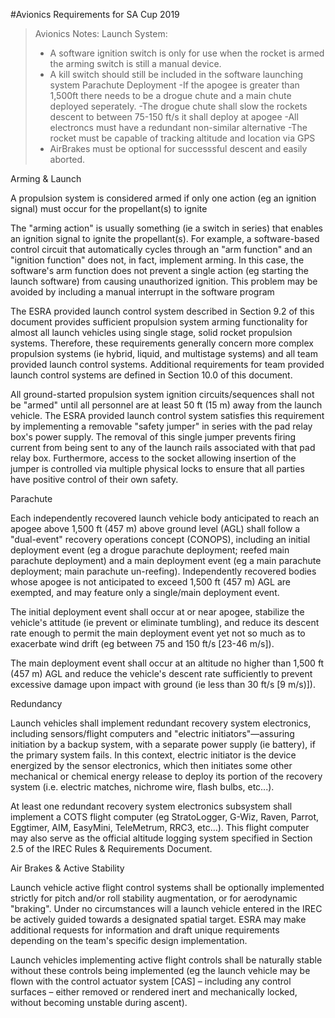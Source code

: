#Avionics Requirements for SA Cup 2019


>Avionics Notes:
>Launch System:
>- A software ignition switch is only for use when the rocket is armed the arming switch is still a manual device.
>- A kill switch should still be included in the software launching system
>Parachute Deployment
>-If the apogee is greater than 1,500ft there needs to be a drogue chute and a main chute deployed seperately.
>-The drogue chute shall slow the rockets descent to between 75-150 ft/s it shall deploy at apogee
>-All electroncs must have a redundant non-similar alternative
>-The rocket must be capable of tracking altitude and location via GPS
>- AirBrakes must be optional for successsful descent and easily aborted.

Arming & Launch

A propulsion system is considered armed if only one action (eg an ignition signal) must occur for the propellant(s) to
ignite

The "arming action" is usually something (ie a switch in series) that enables an ignition signal to ignite the
propellant(s). For example, a software-based control circuit that automatically cycles through an "arm function" and
an "ignition function" does not, in fact, implement arming. In this case, the software's arm function does not prevent
a single action (eg starting the launch software) from causing unauthorized ignition. This problem may be avoided by
including a manual interrupt in the software program

The ESRA provided launch control system described in Section 9.2 of this document provides sufficient propulsion
system arming functionality for almost all launch vehicles using single stage, solid rocket propulsion systems.
Therefore, these requirements generally concern more complex propulsion systems (ie hybrid, liquid, and multistage
systems) and all team provided launch control systems. Additional requirements for team provided launch control
systems are defined in Section 10.0 of this document.

All ground-started propulsion system ignition circuits/sequences shall not be "armed" until all personnel are at least
50 ft (15 m) away from the launch vehicle. The ESRA provided launch control system satisfies this requirement by
implementing a removable "safety jumper" in series with the pad relay box's power supply. The removal of this single
jumper prevents firing current from being sent to any of the launch rails associated with that pad relay box.
Furthermore, access to the socket allowing insertion of the jumper is controlled via multiple physical locks to ensure
that all parties have positive control of their own safety.

Parachute

Each independently recovered launch vehicle body anticipated to reach an apogee above 1,500 ft (457 m) above
ground level (AGL) shall follow a "dual-event" recovery operations concept (CONOPS), including an initial
deployment event (eg a drogue parachute deployment; reefed main parachute deployment) and a main deployment
event (eg a main parachute deployment; main parachute un-reefing). Independently recovered bodies whose apogee
is not anticipated to exceed 1,500 ft (457 m) AGL are exempted, and may feature only a single/main deployment
event. 

The initial deployment event shall occur at or near apogee, stabilize the vehicle's attitude (ie prevent or eliminate
tumbling), and reduce its descent rate enough to permit the main deployment event yet not so much as to exacerbate
wind drift (eg between 75 and 150 ft/s [23-46 m/s]).

The main deployment event shall occur at an altitude no higher than 1,500 ft (457 m) AGL and reduce the vehicle's
descent rate sufficiently to prevent excessive damage upon impact with ground (ie less than 30 ft/s [9 m/s)]).

Redundancy

Launch vehicles shall implement redundant recovery system electronics, including sensors/flight computers and
"electric initiators"—assuring initiation by a backup system, with a separate power supply (ie battery), if the primary
system fails. In this context, electric initiator is the device energized by the sensor electronics, which then initiates
some other mechanical or chemical energy release to deploy its portion of the recovery system (i.e. electric matches,
nichrome wire, flash bulbs, etc...).

At least one redundant recovery system electronics subsystem shall implement a COTS flight computer (eg
StratoLogger, G-Wiz, Raven, Parrot, Eggtimer, AIM, EasyMini, TeleMetrum, RRC3, etc…). This flight computer
may also serve as the official altitude logging system specified in Section 2.5 of the IREC Rules & Requirements
Document.

Air Brakes & Active Stability

Launch vehicle active flight control systems shall be optionally implemented strictly for pitch and/or roll stability
augmentation, or for aerodynamic "braking". Under no circumstances will a launch vehicle entered in the IREC be
actively guided towards a designated spatial target. ESRA may make additional requests for information and draft
unique requirements depending on the team's specific design implementation.

Launch vehicles implementing active flight controls shall be naturally stable without these controls being implemented
(eg the launch vehicle may be flown with the control actuator system [CAS] – including any control surfaces – either
removed or rendered inert and mechanically locked, without becoming unstable during ascent). 

